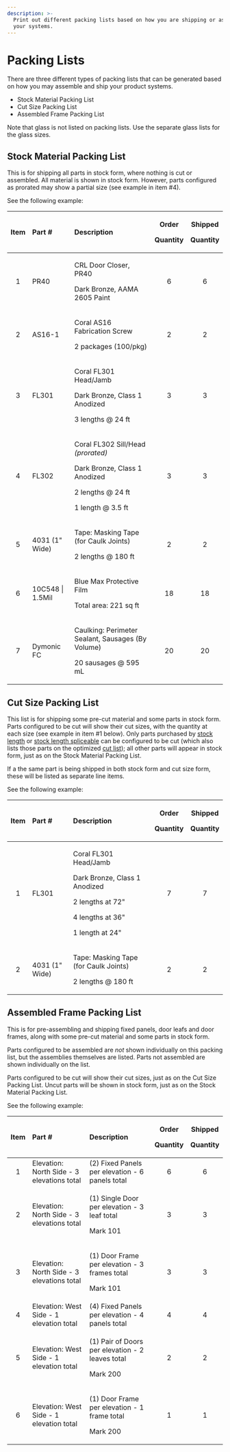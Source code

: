 ```yaml
---
description: >-
  Print out different packing lists based on how you are shipping or assembling
  your systems.
---
```


# Packing Lists

There are three different types of packing lists that can be generated based on how you may assemble and ship your product systems.

* Stock Material Packing List
* Cut Size Packing List
* Assembled Frame Packing List

Note that glass is not listed on packing lists. Use the separate glass lists for the glass sizes.

## Stock Material Packing List

This is for shipping all parts in stock form, where nothing is cut or assembled. All material is shown in stock form. However, parts configured as prorated may show a partial size \(see example in item \#4\).

See the following example:

<table>
  <thead>
    <tr>
      <th style="text-align:center">Item</th>
      <th style="text-align:left">Part #</th>
      <th style="text-align:left">Description</th>
      <th style="text-align:center">
        <p>Order</p>
        <p>Quantity</p>
      </th>
      <th style="text-align:center">
        <p>Shipped</p>
        <p>Quantity</p>
      </th>
    </tr>
  </thead>
  <tbody>
    <tr>
      <td style="text-align:center">1</td>
      <td style="text-align:left">PR40</td>
      <td style="text-align:left">
        <p>CRL Door Closer, PR40</p>
        <p>Dark Bronze, AAMA 2605 Paint</p>
      </td>
      <td style="text-align:center">6</td>
      <td style="text-align:center">6</td>
    </tr>
    <tr>
      <td style="text-align:center">2</td>
      <td style="text-align:left">AS16-1</td>
      <td style="text-align:left">
        <p>Coral AS16 Fabrication Screw</p>
        <p>2 packages (100/pkg)</p>
      </td>
      <td style="text-align:center">2</td>
      <td style="text-align:center">2</td>
    </tr>
    <tr>
      <td style="text-align:center">3</td>
      <td style="text-align:left">FL301</td>
      <td style="text-align:left">
        <p>Coral FL301 Head/Jamb</p>
        <p>Dark Bronze, Class 1 Anodized</p>
        <p>3 lengths @ 24 ft</p>
      </td>
      <td style="text-align:center">3</td>
      <td style="text-align:center">3</td>
    </tr>
    <tr>
      <td style="text-align:center">4</td>
      <td style="text-align:left">FL302</td>
      <td style="text-align:left">
        <p>Coral FL302 Sill/Head <em>(prorated)</em>
        </p>
        <p>Dark Bronze, Class 1 Anodized</p>
        <p>2 lengths @ 24 ft</p>
        <p>1 length @ 3.5 ft</p>
      </td>
      <td style="text-align:center">3</td>
      <td style="text-align:center">3</td>
    </tr>
    <tr>
      <td style="text-align:center">5</td>
      <td style="text-align:left">4031 (1&quot; Wide)</td>
      <td style="text-align:left">
        <p>Tape: Masking Tape (for Caulk Joints)</p>
        <p>2 lengths @ 180 ft</p>
      </td>
      <td style="text-align:center">2</td>
      <td style="text-align:center">2</td>
    </tr>
    <tr>
      <td style="text-align:center">6</td>
      <td style="text-align:left">10C548 | 1.5Mil</td>
      <td style="text-align:left">
        <p>Blue Max Protective Film</p>
        <p>Total area: 221 sq ft</p>
      </td>
      <td style="text-align:center">18</td>
      <td style="text-align:center">18</td>
    </tr>
    <tr>
      <td style="text-align:center">7</td>
      <td style="text-align:left">Dymonic FC</td>
      <td style="text-align:left">
        <p>Caulking: Perimeter Sealant, Sausages (By Volume)</p>
        <p>20 sausages @ 595 mL</p>
      </td>
      <td style="text-align:center">20</td>
      <td style="text-align:center">20</td>
    </tr>
  </tbody>
</table>

## Cut Size Packing List

This list is for shipping some pre-cut material and some parts in stock form. Parts configured to be cut will show their cut sizes, with the quantity at each size \(see example in item \#1 below\). Only parts purchased by [stock length](../system-configurations/part.md#purchase-types) or [stock length spliceable](../system-configurations/part.md#purchase-types) can be configured to be cut \(which also lists those parts on the optimized [cut list](cut-list.md)\); all other parts will appear in stock form, just as on the Stock Material Packing List.

If a the same part is being shipped in both stock form and cut size form, these will be listed as separate line items.

See the following example:

<table>
  <thead>
    <tr>
      <th style="text-align:center">Item</th>
      <th style="text-align:left">Part #</th>
      <th style="text-align:left">Description</th>
      <th style="text-align:center">
        <p>Order</p>
        <p>Quantity</p>
      </th>
      <th style="text-align:center">
        <p>Shipped</p>
        <p>Quantity</p>
      </th>
    </tr>
  </thead>
  <tbody>
    <tr>
      <td style="text-align:center">1</td>
      <td style="text-align:left">FL301</td>
      <td style="text-align:left">
        <p>Coral FL301 Head/Jamb</p>
        <p>Dark Bronze, Class 1 Anodized</p>
        <p>2 lengths at 72&quot;</p>
        <p>4 lengths at 36&quot;</p>
        <p>1 length at 24&quot;</p>
      </td>
      <td style="text-align:center">7</td>
      <td style="text-align:center">7</td>
    </tr>
    <tr>
      <td style="text-align:center">2</td>
      <td style="text-align:left">4031 (1&quot; Wide)</td>
      <td style="text-align:left">
        <p>Tape: Masking Tape (for Caulk Joints)</p>
        <p>2 lengths @ 180 ft</p>
      </td>
      <td style="text-align:center">2</td>
      <td style="text-align:center">2</td>
    </tr>
  </tbody>
</table>

## Assembled Frame Packing List

This is for pre-assembling and shipping fixed panels, door leafs and door frames, along with some pre-cut material and some parts in stock form.

Parts configured to be assembled are _not_ shown individually on this packing list, but the assemblies themselves are listed. Parts not assembled are shown individually on the list.

Parts configured to be cut will show their cut sizes, just as on the Cut Size Packing List. Uncut parts will be shown in stock form, just as on the Stock Material Packing List.

See the following example:

<table>
  <thead>
    <tr>
      <th style="text-align:center">Item</th>
      <th style="text-align:left">Part #</th>
      <th style="text-align:left">Description</th>
      <th style="text-align:center">
        <p>Order</p>
        <p>Quantity</p>
      </th>
      <th style="text-align:center">
        <p>Shipped</p>
        <p>Quantity</p>
      </th>
    </tr>
  </thead>
  <tbody>
    <tr>
      <td style="text-align:center">1</td>
      <td style="text-align:left">Elevation: North Side - 3 elevations total</td>
      <td style="text-align:left">(2) Fixed Panels per elevation - 6 panels total</td>
      <td style="text-align:center">6</td>
      <td style="text-align:center">6</td>
    </tr>
    <tr>
      <td style="text-align:center">2</td>
      <td style="text-align:left">Elevation: North Side - 3 elevations total</td>
      <td style="text-align:left">
        <p>(1) Single Door per elevation - 3 leaf total</p>
        <p>Mark 101</p>
      </td>
      <td style="text-align:center">3</td>
      <td style="text-align:center">3</td>
    </tr>
    <tr>
      <td style="text-align:center">3</td>
      <td style="text-align:left">Elevation: North Side - 3 elevations total</td>
      <td style="text-align:left">
        <p>(1) Door Frame per elevation - 3 frames total</p>
        <p>Mark 101</p>
      </td>
      <td style="text-align:center">3</td>
      <td style="text-align:center">3</td>
    </tr>
    <tr>
      <td style="text-align:center">4</td>
      <td style="text-align:left">Elevation: West Side - 1 elevation total</td>
      <td style="text-align:left">(4) Fixed Panels per elevation - 4 panels total</td>
      <td style="text-align:center">4</td>
      <td style="text-align:center">4</td>
    </tr>
    <tr>
      <td style="text-align:center">5</td>
      <td style="text-align:left">Elevation: West Side - 1 elevation total</td>
      <td style="text-align:left">
        <p>(1) Pair of Doors per elevation - 2 leaves total</p>
        <p>Mark 200</p>
      </td>
      <td style="text-align:center">2</td>
      <td style="text-align:center">2</td>
    </tr>
    <tr>
      <td style="text-align:center">6</td>
      <td style="text-align:left">Elevation: West Side - 1 elevation total</td>
      <td style="text-align:left">
        <p>(1) Door Frame per elevation - 1 frame total</p>
        <p>Mark 200</p>
      </td>
      <td style="text-align:center">1</td>
      <td style="text-align:center">1</td>
    </tr>
  </tbody>
</table>

